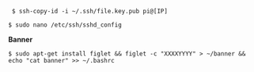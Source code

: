 


` $ ssh-copy-id -i ~/.ssh/file.key.pub pi@[IP]` 

` $ sudo nano /etc/ssh/sshd_config ` 


**Banner** 

` $ sudo apt-get install figlet && figlet -c "XXXXYYYY" > ~/banner && echo "cat banner" >> ~/.bashrc ` 
